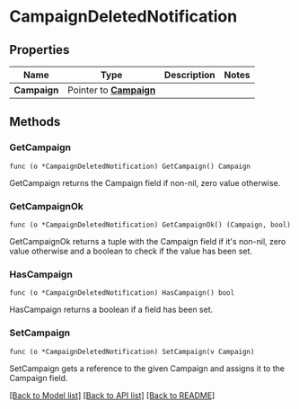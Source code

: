 # CampaignDeletedNotification

## Properties

Name | Type | Description | Notes
------------ | ------------- | ------------- | -------------
**Campaign** | Pointer to [**Campaign**](Campaign.md) |  | 

## Methods

### GetCampaign

`func (o *CampaignDeletedNotification) GetCampaign() Campaign`

GetCampaign returns the Campaign field if non-nil, zero value otherwise.

### GetCampaignOk

`func (o *CampaignDeletedNotification) GetCampaignOk() (Campaign, bool)`

GetCampaignOk returns a tuple with the Campaign field if it's non-nil, zero value otherwise
and a boolean to check if the value has been set.

### HasCampaign

`func (o *CampaignDeletedNotification) HasCampaign() bool`

HasCampaign returns a boolean if a field has been set.

### SetCampaign

`func (o *CampaignDeletedNotification) SetCampaign(v Campaign)`

SetCampaign gets a reference to the given Campaign and assigns it to the Campaign field.


[[Back to Model list]](../README.md#documentation-for-models) [[Back to API list]](../README.md#documentation-for-api-endpoints) [[Back to README]](../README.md)


